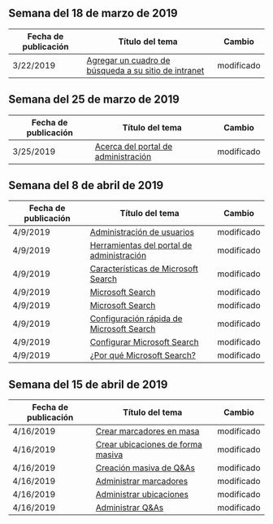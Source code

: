 <!-- This file is generated automatically each week. Changes made to this file will be overwritten.-->




## <a name="week-of-march-18-2019"></a>Semana del 18 de marzo de 2019


| Fecha de publicación |Título del tema | Cambio |
|------|------------|--------|
| 3/22/2019 | [Agregar un cuadro de búsqueda a su sitio de intranet](/MicrosoftSearch/add-a-search-box-to-your-intranet-site) | modificado |


## <a name="week-of-march-25-2019"></a>Semana del 25 de marzo de 2019


| Fecha de publicación |Título del tema | Cambio |
|------|------------|--------|
| 3/25/2019 | [Acerca del portal de administración](/MicrosoftSearch/about-the-admin-portal) | modificado |


## <a name="week-of-april-08-2019"></a>Semana del 8 de abril de 2019


| Fecha de publicación |Título del tema | Cambio |
|------|------------|--------|
| 4/9/2019 | [Administración de usuarios](/MicrosoftSearch/add-users) | modificado |
| 4/9/2019 | [Herramientas del portal de administración](/MicrosoftSearch/admin-portal-tools) | modificado |
| 4/9/2019 | [Características de Microsoft Search](/MicrosoftSearch/features) | modificado |
| 4/9/2019 | [Microsoft Search](/MicrosoftSearch/index) | modificado |
| 4/9/2019 | [Microsoft Search](/MicrosoftSearch/microsoft-search) | modificado |
| 4/9/2019 | [Configuración rápida de Microsoft Search](/MicrosoftSearch/quick-set-up) | modificado |
| 4/9/2019 | [Configurar Microsoft Search](/MicrosoftSearch/set-up-microsoft-search) | modificado |
| 4/9/2019 | [¿Por qué Microsoft Search?](/MicrosoftSearch/why-microsoft-search) | modificado |


## <a name="week-of-april-15-2019"></a>Semana del 15 de abril de 2019


| Fecha de publicación |Título del tema | Cambio |
|------|------------|--------|
| 4/16/2019 | [Crear marcadores en masa](/MicrosoftSearch/bulk-create-bookmarks) | modificado |
| 4/16/2019 | [Crear ubicaciones de forma masiva](/MicrosoftSearch/bulk-create-locations) | modificado |
| 4/16/2019 | [Creación masiva de Q&As](/MicrosoftSearch/bulk-create-qas) | modificado |
| 4/16/2019 | [Administrar marcadores](/MicrosoftSearch/manage-bookmarks) | modificado |
| 4/16/2019 | [Administrar ubicaciones](/MicrosoftSearch/manage-locations) | modificado |
| 4/16/2019 | [Administrar Q&As](/MicrosoftSearch/manage-qas) | modificado |
